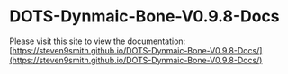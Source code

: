 # DOTS-Dynmaic-Bone-V0.9.8-Docs

Please visit this site to view the documentation: [https://steven9smith.github.io/DOTS-Dynmaic-Bone-V0.9.8-Docs/](https://steven9smith.github.io/DOTS-Dynmaic-Bone-V0.9.8-Docs/)
